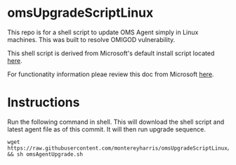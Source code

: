 # omsUpgradeScriptLinux
This repo is for a shell script to update OMS Agent simply in Linux machines. This was built to resolve OMIGOD vulnerability. 

This shell script is derived from Microsoft's default install script located [here](https://raw.githubusercontent.com/Microsoft/OMS-Agent-for-Linux/master/installer/scripts/onboard_agent.sh).

For functionatity information pleae review this doc from Microsoft [here](https://docs.microsoft.com/en-us/azure/azure-monitor/agents/agent-linux).

# Instructions

Run the following command in shell. This will download the shell script and latest agent file as of this commit. It will then run upgrade sequence.

```
wget https://raw.githubusercontent.com/montereyharris/omsUpgradeScriptLinux/main/omsAgentUpgrade.sh && sh omsAgentUpgrade.sh
```
